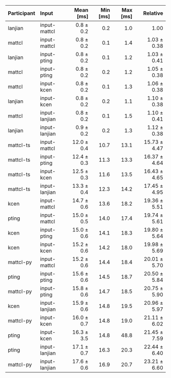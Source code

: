 | Participant | Input | Mean [ms] | Min [ms] | Max [ms] | Relative |
|:---|:---|---:|---:|---:|---:|
| lanjian | input-mattcl | 0.8 ± 0.2 | 0.2 | 1.0 | 1.00 |
| mattcl | input-mattcl | 0.8 ± 0.2 | 0.1 | 1.4 | 1.03 ± 0.38 |
| lanjian | input-pting | 0.8 ± 0.2 | 0.1 | 1.2 | 1.03 ± 0.41 |
| mattcl | input-pting | 0.8 ± 0.2 | 0.2 | 1.2 | 1.05 ± 0.38 |
| mattcl | input-kcen | 0.8 ± 0.2 | 0.1 | 1.3 | 1.06 ± 0.38 |
| lanjian | input-kcen | 0.8 ± 0.2 | 0.2 | 1.1 | 1.10 ± 0.38 |
| mattcl | input-lanjian | 0.8 ± 0.2 | 0.1 | 1.5 | 1.10 ± 0.41 |
| lanjian | input-lanjian | 0.9 ± 0.2 | 0.2 | 1.3 | 1.12 ± 0.38 |
| mattcl-ts | input-mattcl | 12.0 ± 0.4 | 10.7 | 13.1 | 15.73 ± 4.47 |
| mattcl-ts | input-pting | 12.4 ± 0.3 | 11.3 | 13.3 | 16.37 ± 4.64 |
| mattcl-ts | input-kcen | 12.5 ± 0.3 | 11.6 | 13.5 | 16.43 ± 4.65 |
| mattcl-ts | input-lanjian | 13.3 ± 0.4 | 12.3 | 14.2 | 17.45 ± 4.95 |
| kcen | input-mattcl | 14.7 ± 0.6 | 13.6 | 18.2 | 19.36 ± 5.51 |
| pting | input-mattcl | 15.0 ± 0.5 | 14.0 | 17.4 | 19.74 ± 5.61 |
| kcen | input-pting | 15.0 ± 0.6 | 14.1 | 18.3 | 19.80 ± 5.64 |
| kcen | input-kcen | 15.2 ± 0.6 | 14.2 | 18.0 | 19.98 ± 5.69 |
| mattcl-py | input-mattcl | 15.2 ± 0.6 | 14.4 | 18.4 | 20.01 ± 5.70 |
| pting | input-pting | 15.6 ± 0.6 | 14.5 | 18.7 | 20.50 ± 5.84 |
| mattcl-py | input-pting | 15.8 ± 0.6 | 14.7 | 18.5 | 20.75 ± 5.90 |
| kcen | input-lanjian | 15.9 ± 0.6 | 14.8 | 19.5 | 20.96 ± 5.97 |
| mattcl-py | input-kcen | 16.0 ± 0.7 | 14.8 | 19.0 | 21.11 ± 6.02 |
| pting | input-kcen | 16.3 ± 3.5 | 14.8 | 48.8 | 21.45 ± 7.59 |
| pting | input-lanjian | 17.1 ± 0.7 | 16.3 | 20.3 | 22.44 ± 6.40 |
| mattcl-py | input-lanjian | 17.6 ± 0.6 | 16.9 | 20.7 | 23.21 ± 6.60 |
